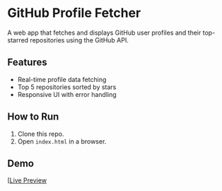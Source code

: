 # GitHub Profile Fetcher  
A web app that fetches and displays GitHub user profiles and their top-starred repositories using the GitHub API.  

## Features  
- Real-time profile data fetching  
- Top 5 repositories sorted by stars  
- Responsive UI with error handling  

## How to Run  
1. Clone this repo.  
2. Open `index.html` in a browser.  

## Demo  
[[Live Preview](https://y-ogesh.github.io/github-profile-fetcher) 
